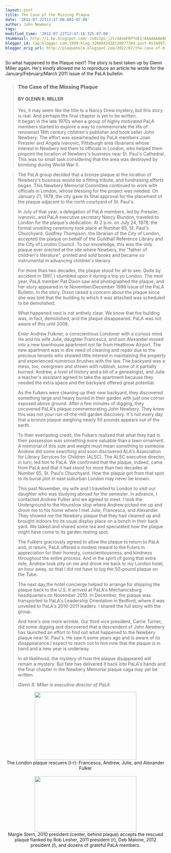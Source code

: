 ```yaml
---
layout: post
title: The Case of the Missing Plaque
date: '2012-07-22T13:47:00.002-07:00'
author: John Newbery
tags: 
modified_time: '2012-07-22T13:47:16.325-07:00'
thumbnail: http://1.bp.blogspot.com/-2u023pS-j2Y/UAxmFKP7eEI/AAAAAAAABDI/WbAVWPATOis/s72-c/Fulkers.png
blogger_id: tag:blogger.com,1999:blog-3286042438120977384.post-6534897305255428187
blogger_orig_url: http://plaquehole.blogspot.com/2012/07/the-case-of-missing-plaque.html
---
```


So what happened to the Plaque next? The story is best taken up by Glenn Miller again. He's kindly allowed me to reproduce an article he wrote for the January/February/March 2011 issue of the PaLA bulletin:

> ### The Case of the Missing Plaque
>
> #### BY GLENN R. MILLER
>
> Yes, it may seem like the title to a Nancy Drew mystery, but this story is real. And perhaps the final chapter is yet to be written.<br />It began in the late 1970s when a group of highly motivated PaLA members started to explore a way to commemorate the life of renowned 18th century children's publisher and book seller John Newbery. The effort was spearheaded by PaLA members Joan Pressler and Angela Ivanovic, Pittsburgh area librarians whose interest in Newbery led them to officials in London, who helped them pinpoint the location of Newbery's business near St. Paul's Cathedral. This was no small task considering that the area was destroyed by bombing during World War II.

> The PaLA group decided that a bronze plaque at the location of Newbery's business would be a fitting tribute, and fundraising efforts began. This Newbery Memorial Committee continued to work with officials in London, whose blessing for the project was needed. On January 21, 1978, the city gave its final approval for the placement of the plaque adjacent to the north courtyard of St. Paul's.
>
> In July of that year, a delegation of PaLA members, led by Pressler, Ivanovic, and PaLA executive secretary Nancy Blundon, traveled to London for the plaque's dedication. At 2 p.m. on July 24, 1978, the formal unveiling ceremony took place at Number 65, St. Paul's Churchyard. Godfrey Thompson, the librarian of the City of London, accepted the plaque on behalf of the Guildhall Reference Library and the City of London Council. To our knowledge, this was the only plaque ever erected at the site where Newbery, the "father of children's literature", printed and sold books and became so instrumental in advancing children's literacy.
>
> For more than two decades, the plaque stood for all to see. Quite by accident in 1997, I stumbled upon it during a trip yo London. The next year, PaLA member Pat Dixon saw and photographed the plaque, and her story appeared in te November/December 1998 issue of the PaLA Bulletin. In the story, Dixon raised a concern about the plaque since she was told that the building to which it was attached was scheduled to be demolished.
>
> What happened next is not entirely clear. We know that the building was, in fact, demolished, and the plaque disappeared. PaLA was not aware of this until 2008.
>
> Enter Andrew Fulkner, a conscientious Londoner with a curious mind. He and his wife Julie, daughter Francesca, and son Alexander moved into a new townhouse apartment not far from Heathrow Airport. The new apartment was in dire need of cleaning and repair due to the precious tenants who showed little interest in maintaining the property and experienced numerous brushes with the law. The backyard was a mess, too, overgrown and strewn with rubbish, some of it partially burned. Andrew, a lovel of history and a bit of a genealogist, and Julie a teacher's assistant agreed to take the apartment because they needed the extra space and the backyard offered great potential.
>
> As the Fulkers were cleaning up their new backyard, they discovered something large and heavy buried in their garden with just one corner exposed above ground. After a few minutes of digging, they uncovered PaLA's plaque commemorating John Newbery. They knew this was not your run-of-the-mill garden discovery. It's not every day that a bronze plaque weighing nearly 50 pounds appears out of the earth.
>
> To their everlasting credit, the Fulkers realized that what they had in their possession was something more valuable than a lawn ornament. A memorial of this size and weight must mean something to someone. Andrew did some searching and soon discovered ALA's Association for Library Services for Children (ALSC). The ALSC executive director, in turn, led him to PaLA. We confirmed that the plaque, indeed, came from PaLA and that it had stood for more than two decades at Number 65, St. Paul's Churchyard. How the plaque got from that spot to its burial plot in east suburban London may never be known.
>
> This past November, my wife and I travelled to London to visit our daughter who was studying abroad for the semester. In advance, I contacted Andrew Fulker and we agreed to meet. I took the Underground to the Hounslow stop where Andrew picked me up and drove me to his home where I met Julie, Francesca, and Alexander. They showed me the Newbery plaque that they had cleaned up and brought indoors fro its usual display place on a bench in their back yard. We talked and shared some tea and speculated how the plaque might have come to its garden resting spot.
>
> The Fulkers graciously agreed to allow the plaque to return to PaLA and, in return, PaLA offered a modest reward to the Fulers in appreciation for their honesty, conscientiousness, and kindness throughout the entire process. And in the spirit of going that extra mile, Andrew took pity on me and drove me back to my London hotel, an hour away, so that I did not have to lug the 50-pound plaque on the Tube.
>
> The next day,the hotel concierge helped to arrange for shipping the plaque back to the U.S. It arrived at PaLA's Mechanicsburg headquarters on November 2010. In December, the plaque was transported to PaLA's Leadership Orientation in Bedford, where it was unveiled to PaLA's 2010-2011 leaders. I shared the full story with the group.
>
> And here's one more wrinkle. Our third vice president, Carrie Turner, did some digging and discovered that a descendent of John Newbery has launched an effort to find out what happened to the Newbery plaque near St. Paul's. He saw it some years ago and is aware of its disappearance.I expect to reach out to him now that the plaque is in hand and a new year is underway.
>
> In all likelihood, the mystery of how the plaque disappeared will remain a mystery. But fate has delivered it back into PaLA's hands and the final chapter in the Newbery Memorial plaque saga may yet be written.
>
> *Glenn R. Miller is executive director of PaLA*

<div class="separator" style="clear: both; text-align: center;"><a href="http://1.bp.blogspot.com/-2u023pS-j2Y/UAxmFKP7eEI/AAAAAAAABDI/WbAVWPATOis/s1600/Fulkers.png" imageanchor="1" style="margin-left: 1em; margin-right: 1em;"><img border="0" height="213" src="http://1.bp.blogspot.com/-2u023pS-j2Y/UAxmFKP7eEI/AAAAAAAABDI/WbAVWPATOis/s320/Fulkers.png" width="320" /></a></div>
<div class="separator" style="clear: both; text-align: center;">The London plaque rescuers (l-r): Francesca, Andrew, Julie, and Alexander Fulker</div><br /><div class="separator" style="clear: both; text-align: center;"><a href="http://3.bp.blogspot.com/-MQuKgbVi79Y/UAxmHJMl-RI/AAAAAAAABDQ/FAkiyvu2_Ts/s1600/2010Unveiling.png" imageanchor="1" style="margin-left: 1em; margin-right: 1em;"><img border="0" height="173" src="http://3.bp.blogspot.com/-MQuKgbVi79Y/UAxmHJMl-RI/AAAAAAAABDQ/FAkiyvu2_Ts/s320/2010Unveiling.png" width="320" /></a></div>
<div class="separator" style="clear: both; text-align: center;">Margie Stern, 2010 president (center, behind plaque) accepts the rescued plaque flanked by Rob Lesher, 2011 president (r), Deb Malone, 2012 president (l), and dozens of grateful PaLA members. </div>